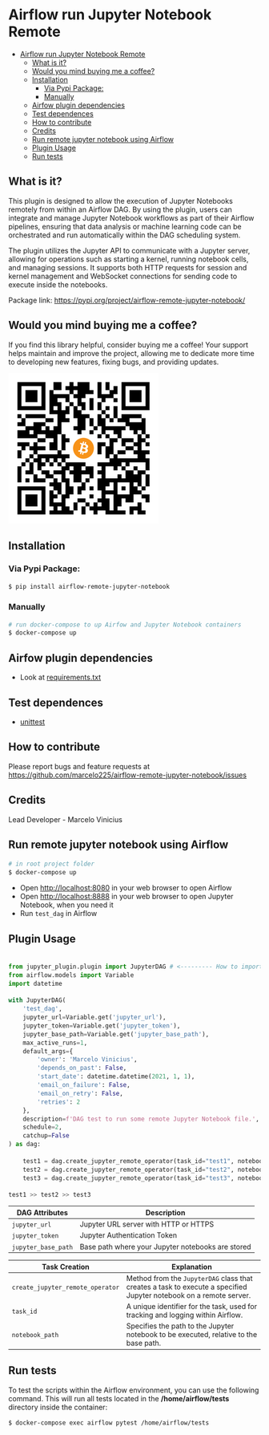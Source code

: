 # Airflow run Jupyter Notebook Remote 

- [Airflow run Jupyter Notebook Remote](#airflow-run-jupyter-notebook-remote)
  - [What is it?](#what-is-it)
  - [Would you mind buying me a coffee?](#would-you-mind-buying-me-a-coffee)
  - [Installation](#installation)
    - [Via Pypi Package:](#via-pypi-package)
    - [Manually](#manually)
  - [Airfow plugin dependencies](#airfow-plugin-dependencies)
  - [Test dependences](#test-dependences)
  - [How to contribute](#how-to-contribute)
  - [Credits](#credits)
  - [Run remote jupyter notebook using Airflow](#run-remote-jupyter-notebook-using-airflow)
  - [Plugin Usage](#plugin-usage)
  - [Run tests](#run-tests)

## What is it?

This plugin is designed to allow the execution of Jupyter Notebooks remotely from within an Airflow DAG. By using the plugin, users can integrate and manage Jupyter Notebook workflows as part of their Airflow pipelines, ensuring that data analysis or machine learning code can be orchestrated and run automatically within the DAG scheduling system.

The plugin utilizes the Jupyter API to communicate with a Jupyter server, allowing for operations such as starting a kernel, running notebook cells, and managing sessions. It supports both HTTP requests for session and kernel management and WebSocket connections for sending code to execute inside the notebooks.

Package link: https://pypi.org/project/airflow-remote-jupyter-notebook/

## Would you mind buying me a coffee?

If you find this library helpful, consider buying me a coffee! Your support helps maintain and improve the project, allowing me to dedicate more time to developing new features, fixing bugs, and providing updates.

![coffee](qr_code.png)

## Installation

### Via Pypi Package:

`$ pip install airflow-remote-jupyter-notebook`

### Manually

```bash
# run docker-compose to up Airfow and Jupyter Notebook containers
$ docker-compose up
```

## Airfow plugin dependencies

- Look at [requirements.txt](airflow/requirements.txt)

## Test dependences

- [unittest](https://docs.python.org/3/library/unittest.html)

## How to contribute

Please report bugs and feature requests at
https://github.com/marcelo225/airflow-remote-jupyter-notebook/issues

## Credits

Lead Developer - Marcelo Vinicius

## Run remote jupyter notebook using Airflow

```bash
# in root project folder
$ docker-compose up
```

- Open [http://localhost:8080](http://localhost:8080) in your web browser to open Airflow
- Open [http://localhost:8888](http://localhost:8888) in your web browser to open Jupyter Notebook, when you need it
- Run `test_dag` in Airflow

## Plugin Usage

```python

from jupyter_plugin.plugin import JupyterDAG # <--------- How to import this plugin
from airflow.models import Variable
import datetime

with JupyterDAG(
    'test_dag',     
    jupyter_url=Variable.get('jupyter_url'),
    jupyter_token=Variable.get('jupyter_token'),
    jupyter_base_path=Variable.get('jupyter_base_path'),
    max_active_runs=1,
    default_args={
        'owner': 'Marcelo Vinicius',
        'depends_on_past': False,
        'start_date': datetime.datetime(2021, 1, 1),
        'email_on_failure': False,
        'email_on_retry': False,
        'retries': 2        
    },
    description=f'DAG test to run some remote Jupyter Notebook file.',
    schedule=2,
    catchup=False
) as dag:

    test1 = dag.create_jupyter_remote_operator(task_id="test1", notebook_path=f"notebooks/test1.ipynb")
    test2 = dag.create_jupyter_remote_operator(task_id="test2", notebook_path=f"notebooks/test2.ipynb")
    test3 = dag.create_jupyter_remote_operator(task_id="test3", notebook_path=f"notebooks/test3.ipynb")

test1 >> test2 >> test3
```

| **DAG Attributes**    | **Description**                                                                 |
|-----------------------|---------------------------------------------------------------------------------|
| `jupyter_url`         | Jupyter URL server with HTTP or HTTPS                                           |
| `jupyter_token`       | Jupyter Authentication Token                                                    |
| `jupyter_base_path`   | Base path where your Jupyter notebooks are stored                               |


| **Task Creation**     | **Explanation**                                                                 |
|-----------------------|---------------------------------------------------------------------------------|
| `create_jupyter_remote_operator` | Method from the `JupyterDAG` class that creates a task to execute a specified Jupyter notebook on a remote server. |
| `task_id`              | A unique identifier for the task, used for tracking and logging within Airflow.  |
| `notebook_path`        | Specifies the path to the Jupyter notebook to be executed, relative to the base path. |


## Run tests

To test the scripts within the Airflow environment, you can use the following command. 
This will run all tests located in the **/home/airflow/tests** directory inside the container:

```bash
$ docker-compose exec airflow pytest /home/airflow/tests
```